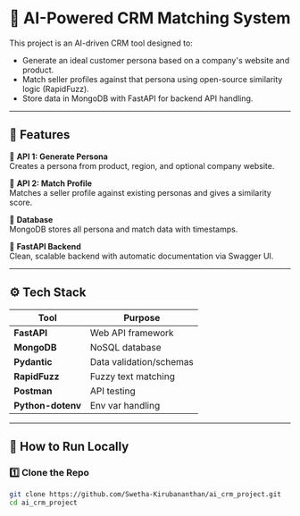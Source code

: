 # 🤖 AI-Powered CRM Matching System

This project is an AI-driven CRM tool designed to:
- Generate an ideal customer persona based on a company's website and product.
- Match seller profiles against that persona using open-source similarity logic (RapidFuzz).
- Store data in MongoDB with FastAPI for backend API handling.

---

## 🧠 Features

🔹 **API 1: Generate Persona**  
Creates a persona from product, region, and optional company website.

🔹 **API 2: Match Profile**  
Matches a seller profile against existing personas and gives a similarity score.

🔹 **Database**  
MongoDB stores all persona and match data with timestamps.

🔹 **FastAPI Backend**  
Clean, scalable backend with automatic documentation via Swagger UI.

---

## ⚙️ Tech Stack

| Tool       | Purpose                    |
|------------|----------------------------|
| **FastAPI**  | Web API framework         |
| **MongoDB**  | NoSQL database            |
| **Pydantic** | Data validation/schemas   |
| **RapidFuzz**| Fuzzy text matching       |
| **Postman**  | API testing               |
| **Python-dotenv** | Env var handling     |

---

## 🚀 How to Run Locally

### 1️⃣ Clone the Repo

```bash
git clone https://github.com/Swetha-Kirubananthan/ai_crm_project.git
cd ai_crm_project